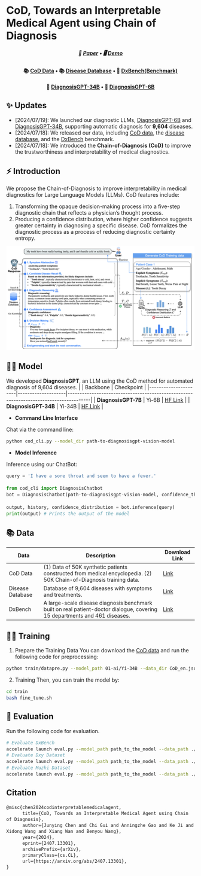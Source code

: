 # CoD, Towards an Interpretable Medical Agent using Chain of Diagnosis

<div align="center">
<h5>
  📃 <a href="https://arxiv.org/abs/2407.13301" target="_blank">Paper</a>  • 🖥️ <a href="https://diagnosis.huatuogpt.cn/" target="_blank">Demo</a>
</h5>
</div>
 
<div align="center">
<h4>
  📚 <a href="https://huggingface.co/datasets/FreedomIntelligence/CoD-PatientSymDisease" target="_blank">CoD Data</a> • 📚 <a href="https://huggingface.co/datasets/FreedomIntelligence/Disease_Database" target="_blank">Disease Database</a> • 📝 <a href="https://huggingface.co/datasets/FreedomIntelligence/DxBench" target="_blank">DxBench(Benchmark)</a>
</h4>
</div>

<div align="center">
<h4>
  🤗 <a href="https://huggingface.co/FreedomIntelligence/DiagnosisGPT-34B" target="_blank">DiagnosisGPT-34B</a>  • 🤗 <a href="https://huggingface.co/FreedomIntelligence/DiagnosisGPT-6B">DiagnosisGPT-6B</a> 
</h4>
</div>

## ✨ Updates
- [2024/07/19]: We launched our diagnostic LLMs, [DiagnosisGPT-6B](https://huggingface.co/FreedomIntelligence/DiagnosisGPT-6B) and [DiagnosisGPT-34B](https://huggingface.co/FreedomIntelligence/DiagnosisGPT-34B), supporting automatic diagnosis for **9,604** diseases.
- [2024/07/18]: We released our data, including [CoD data](https://huggingface.co/datasets/FreedomIntelligence/CoD-PatientSymDisease), the [disease database](https://huggingface.co/datasets/FreedomIntelligence/Disease_Database), and the [DxBench](https://huggingface.co/datasets/FreedomIntelligence/DxBench) benchmark.
- [2024/07/18]: We introduced the **Chain-of-Diagnosis (CoD)** to improve the trustworthiness and interpretability of medical diagnostics.

## ⚡ Introduction
We propose the Chain-of-Diagnosis to improve interpretability in medical diagnostics for Large Language Models (LLMs). CoD features include:
1. Transforming the opaque decision-making process into a five-step diagnostic chain that reflects a physician’s thought process.
2. Producing a confidence distribution, where higher confidence suggests greater certainty in diagnosing a specific disease. CoD formalizes the diagnostic process as a process of reducing diagnostic certainty entropy.

<div align=center>
<img src="assets/CoD.png" width = "640" alt="HuatuoGPT" align=center/>
</div>


## 👩‍⚕️ Model
We developed **DiagnosisGPT**, an LLM using the CoD method for automated diagnosis of 9,604 diseases. 
|                 | Backbone           | Checkpoint                                                                            |
|----------------------|--------------------|---------------------------------------------------------------------------------------|
| **DiagnosisGPT-7B**  | Yi-6B          | [HF Link](https://huggingface.co/FreedomIntelligence/DiagnosisGPT-6B)        |
| **DiagnosisGPT-34B** | Yi-34B         | [HF Link](https://huggingface.co/FreedomIntelligence/DiagnosisGPT-34B)      |

- **Command Line Interface**

Chat via the command line:
```bash
python cod_cli.py --model_dir path-to-diagnosisgpt-vision-model
```

- **Model Inference**

Inference using our ChatBot:
```python
query = 'I have a sore throat and seem to have a fever.'

from cod_cli import DiagnosisChatbot
bot = DiagnosisChatbot(path-to-diagnosisgpt-vision-model, confidence_threshold=0.5)

output, history, confidence_distribution = bot.inference(query)
print(output) # Prints the output of the model
```

## 📚 Data


| Data             | Description                                                       | Download Link                                                                           |
| ---------------- | ----------------------------------------------------------------- | --------------------------------------------------------------------------------------- |
| CoD Data         | (1) Data of 50K synthetic patients constructed from medical encyclopedia. (2) 50K Chain-of-Diagnosis training data. | [Link](https://huggingface.co/datasets/FreedomIntelligence/CoD-PatientSymDisease)       |
| Disease Database | Database of 9,604 diseases with symptoms and treatments.       | [Link](https://huggingface.co/datasets/FreedomIntelligence/Disease_Database)            |
| DxBench          | A large-scale disease diagnosis benchmark built on real patient-doctor dialogue, covering 15 departments and 461 diseases. | [Link](https://huggingface.co/datasets/FreedomIntelligence/DxBench)                     |


## 🏋️‍♂️ Training
1. Prepare the Training Data
You can download the [CoD data](https://huggingface.co/datasets/FreedomIntelligence/CoD-PatientSymDisease) and run the following code for preprocessing:
```bash
python train/datapre.py --model_path 01-ai/Yi-34B --data_dir CoD_en.json
```

2. Training
Then, you can train the model by:
```bash
cd train
bash fine_tune.sh
```

## 🧐 Evaluation
Run the following code for evaluation.

```bash
# Evaluate DxBench 
accelerate launch eval.py --model_path path_to_the_model --data_path ./evaluation/DxBench_zh.json --max_inquiry 0 --threshold 0.5
# Evaluate Dxy Dataset
accelerate launch eval.py --model_path path_to_the_model --data_path ./evaluation/Dxy_zh.json --max_inquiry 0 --threshold 0.5
# Evaluate Muzhi Dataset
accelerate launch eval.py --model_path path_to_the_model --data_path ./evaluation/Muzhi_zh.json --max_inquiry 0 --threshold 0.5
```

## Citation

```
@misc{chen2024codinterpretablemedicalagent,
      title={CoD, Towards an Interpretable Medical Agent using Chain of Diagnosis}, 
      author={Junying Chen and Chi Gui and Anningzhe Gao and Ke Ji and Xidong Wang and Xiang Wan and Benyou Wang},
      year={2024},
      eprint={2407.13301},
      archivePrefix={arXiv},
      primaryClass={cs.CL},
      url={https://arxiv.org/abs/2407.13301}, 
}
```
